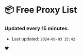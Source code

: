 # :package: Free Proxy List
### Updated every 15 minutes.

- Last updated: `2024-09-03 15:42`

:heart:
